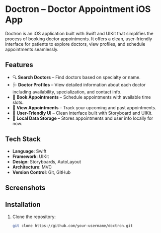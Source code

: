 # Doctron – Doctor Appointment iOS App

Doctron is an iOS application built with Swift and UIKit that simplifies the process of booking doctor appointments. It offers a clean, user-friendly interface for patients to explore doctors, view profiles, and schedule appointments seamlessly.

## Features

- 🔍 **Search Doctors** – Find doctors based on specialty or name.
- 🩺 **Doctor Profiles** – View detailed information about each doctor including availability, specialization, and contact info.
- 📅 **Book Appointments** – Schedule appointments with available time slots.
- 📖 **View Appointments** – Track your upcoming and past appointments.
- 🧭 **User-Friendly UI** – Clean interface built with Storyboard and UIKit.
- 💾 **Local Data Storage** – Stores appointments and user info locally for now.

## Tech Stack

- **Language**: Swift
- **Framework**: UIKit
- **Design**: Storyboards, AutoLayout
- **Architecture**: MVC
- **Version Control**: Git, GitHub

## Screenshots



## Installation

1. Clone the repository:
   ```bash
   git clone https://github.com/your-username/doctron.git
